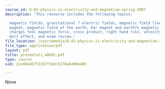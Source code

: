 ```yaml
---
course_id: 8-02-physics-ii-electricity-and-magnetism-spring-2007
description: 'This resource includes the following topics:

  magnetic fields, gravitational ? electric fields, magnetic field lines from bar
  magnet, magnetic field of the earth, bar magnet and earth?s magnetic field, moving
  charges feel magnetic force, cross product, right hand rule, velocity selector,
  Hall effect, and exam review.'
file_location: /coursemedia/8-02-physics-ii-electricity-and-magnetism-spring-2007/2ce40ad57f2167f1bdc5278ab490e485_presentati_w06d1.pdf
file_type: application/pdf
layout: pdf
title: presentati_w06d1.pdf
type: course
uid: 2ce40ad57f2167f1bdc5278ab490e485

---
```

None